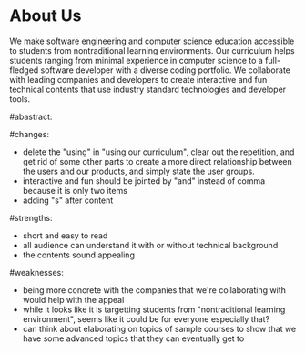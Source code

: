 # About Us
We make software engineering and computer science education accessible to students from nontraditional learning environments.
Our curriculum helps students ranging from minimal experience in computer science to a full-fledged software developer with 
a diverse coding portfolio. We collaborate with leading companies and developers to create interactive and
fun technical contents that use industry standard technologies and developer tools.

#abastract:

#changes:
* delete the "using" in "using our curriculum", clear out the repetition, and get rid of some other parts to create a more direct relationship between the users
and our products, and simply state the user groups.
* interactive and fun should be jointed by "and" instead of comma because it is only two items
* adding "s" after content

#strengths:
* short and easy to read
* all audience can understand it with or without technical background
* the contents sound appealing

#weaknesses:
* being more concrete with the companies that we're collaborating with would help with the appeal
* while it looks like it is targetting students from "nontraditional learning environment", seems like it could be for everyone especially that?
* can think about elaborating on topics of sample courses to show that we have some advanced topics that they can eventually get to
